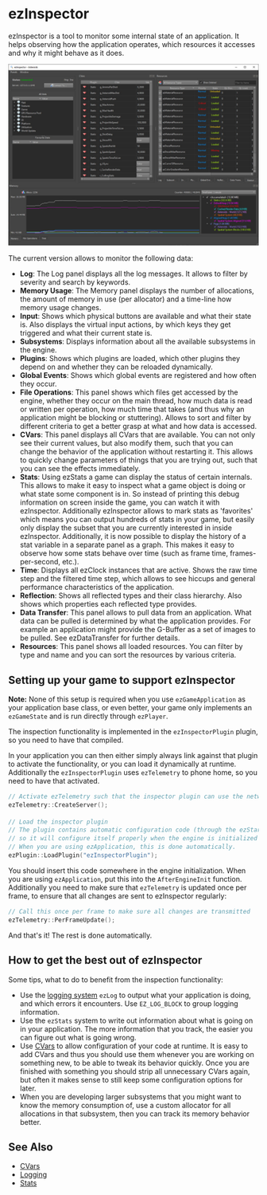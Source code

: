 # ezInspector

ezInspector is a tool to monitor some internal state of an application. It helps observing how the application operates, which resources it accesses and why it might behave as it does.

![ezInspector](media/inspector.jpg)

The current version allows to monitor the following data:

* __Log__: The Log panel displays all the log messages. It allows to filter by severity and search by keywords.
* __Memory Usage__: The Memory panel displays the number of allocations, the amount of memory in use (per allocator) and a time-line how memory usage changes.
* __Input__: Shows which physical buttons are available and what their state is. Also displays the virtual input actions, by which keys they get triggered and what their current state is.
* __Subsystems__: Displays information about all the available subsystems in the engine.
* __Plugins__: Shows which plugins are loaded, which other plugins they depend on and whether they can be reloaded dynamically.
* __Global Events__: Shows which global events are registered and how often they occur.
* __File Operations__: This panel shows which files get accessed by the engine, whether they occur on the main thread, how much data is read or written per operation, how much time that takes (and thus why an application might be blocking or stuttering). Allows to sort and filter by different criteria to get a better grasp at what and how data is accessed.
* __CVars__: This panel displays all CVars that are available. You can not only see their current values, but also modify them, such that you can change the behavior of the application without restarting it. This allows to quickly change parameters of things that you are trying out, such that you can see the effects immediately.
* __Stats__: Using ezStats a game can display the status of certain internals. This allows to make it easy to inspect what a game object is doing or what state some component is in. So instead of printing this debug information on screen inside the game, you can watch it with ezInspector. Additionally ezInspector allows to mark stats as 'favorites' which means you can output hundreds of stats in your game, but easily only display the subset that you are currently interested in inside ezInspector. Additionally, it is now possible to display the history of a stat variable in a separate panel as a graph. This makes it easy to observe how some stats behave over time (such as frame time, frames-per-second, etc.).
* __Time__: Displays all ezClock instances that are active. Shows the raw time step and the filtered time step, which allows to see hiccups and general performance characteristics of the application.
* __Reflection__: Shows all reflected types and their class hierarchy. Also shows which properties each reflected type provides.
* __Data Transfer__: This panel allows to pull data from an application. What data can be pulled is determined by what the application provides. For example an application might provide the G-Buffer as a set of images to be pulled. See ezDataTransfer for further details.
* __Resources__: This panel shows all loaded resources. You can filter by type and name and you can sort the resources by various criteria.

## Setting up your game to support ezInspector

**Note:** None of this setup is required when you use `ezGameApplication` as your application base class, or even better, your game only implements an `ezGameState` and is run directly through `ezPlayer`.

The inspection functionality is implemented in the `ezInspectorPlugin` plugin, so you need to have that compiled.

In your application you can then either simply always link against that plugin to activate the functionality, or you can load it dynamically at runtime.
Additionally the `ezInspectorPlugin` uses `ezTelemetry` to phone home, so you need to have that activated.

```cpp
// Activate ezTelemetry such that the inspector plugin can use the network connection.
ezTelemetry::CreateServer();

// Load the inspector plugin
// The plugin contains automatic configuration code (through the ezStartup system),
// so it will configure itself properly when the engine is initialized by calling ezStartup::StartupCore().
// When you are using ezApplication, this is done automatically.
ezPlugin::LoadPlugin("ezInspectorPlugin");
```

You should insert this code somewhere in the engine initialization. When you are using `ezApplication`, put this into the `AfterEngineInit` function.
Additionally you need to make sure that `ezTelemetry` is updated once per frame, to ensure that all changes are sent to ezInspector regularly:

```cpp
// Call this once per frame to make sure all changes are transmitted
ezTelemetry::PerFrameUpdate();
```

And that's it! The rest is done automatically.

## How to get the best out of ezInspector

Some tips, what to do to benefit from the inspection functionality:

* Use the [logging system](../debugging/logging.md) `ezLog` to output what your application is doing, and which errors it encounters. Use `EZ_LOG_BLOCK` to group logging information.
* Use the `ezStats` system to write out information about what is going on in your application. The more information that you track, the easier you can figure out what is going wrong.
* Use [CVars](../debugging/cvars.md) to allow configuration of your code at runtime. It is easy to add CVars and thus you should use them whenever you are working on something new, to be able to tweak its behavior quickly. Once you are finished with something you should strip all unnecessary CVars again, but often it makes sense to still keep some configuration options for later.
* When you are developing larger subsystems that you might want to know the memory consumption of, use a custom allocator for all allocations in that subsystem, then you can track its memory behavior better.

## See Also


* [CVars](../debugging/cvars.md)
* [Logging](../debugging/logging.md)
* [Stats](../debugging/stats.md)

